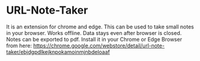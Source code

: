 # URL-Note-Taker
It is an extension for chrome and edge. This can be used to take small notes in your browser. Works offline. Data stays even after browser is closed. Notes can be exported to pdf.
Install it in your Chrome or Edge Browser from here: https://chrome.google.com/webstore/detail/url-note-taker/ebjdgpdlkejknpokamoinmjnbdeloaaf
